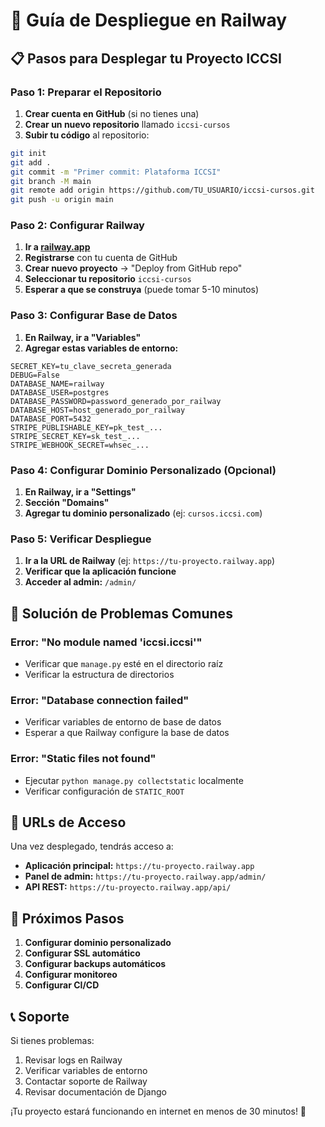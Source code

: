 # 🚀 Guía de Despliegue en Railway

## 📋 Pasos para Desplegar tu Proyecto ICCSI

### **Paso 1: Preparar el Repositorio**

1. **Crear cuenta en GitHub** (si no tienes una)
2. **Crear un nuevo repositorio** llamado `iccsi-cursos`
3. **Subir tu código** al repositorio:

```bash
git init
git add .
git commit -m "Primer commit: Plataforma ICCSI"
git branch -M main
git remote add origin https://github.com/TU_USUARIO/iccsi-cursos.git
git push -u origin main
```

### **Paso 2: Configurar Railway**

1. **Ir a [railway.app](https://railway.app)**
2. **Registrarse** con tu cuenta de GitHub
3. **Crear nuevo proyecto** → "Deploy from GitHub repo"
4. **Seleccionar tu repositorio** `iccsi-cursos`
5. **Esperar a que se construya** (puede tomar 5-10 minutos)

### **Paso 3: Configurar Base de Datos**

1. **En Railway, ir a "Variables"**
2. **Agregar estas variables de entorno:**

```env
SECRET_KEY=tu_clave_secreta_generada
DEBUG=False
DATABASE_NAME=railway
DATABASE_USER=postgres
DATABASE_PASSWORD=password_generado_por_railway
DATABASE_HOST=host_generado_por_railway
DATABASE_PORT=5432
STRIPE_PUBLISHABLE_KEY=pk_test_...
STRIPE_SECRET_KEY=sk_test_...
STRIPE_WEBHOOK_SECRET=whsec_...
```

### **Paso 4: Configurar Dominio Personalizado (Opcional)**

1. **En Railway, ir a "Settings"**
2. **Sección "Domains"**
3. **Agregar tu dominio personalizado** (ej: `cursos.iccsi.com`)

### **Paso 5: Verificar Despliegue**

1. **Ir a la URL de Railway** (ej: `https://tu-proyecto.railway.app`)
2. **Verificar que la aplicación funcione**
3. **Acceder al admin:** `/admin/`

## 🔧 Solución de Problemas Comunes

### **Error: "No module named 'iccsi.iccsi'"**
- Verificar que `manage.py` esté en el directorio raíz
- Verificar la estructura de directorios

### **Error: "Database connection failed"**
- Verificar variables de entorno de base de datos
- Esperar a que Railway configure la base de datos

### **Error: "Static files not found"**
- Ejecutar `python manage.py collectstatic` localmente
- Verificar configuración de `STATIC_ROOT`

## 📱 URLs de Acceso

Una vez desplegado, tendrás acceso a:

- **Aplicación principal:** `https://tu-proyecto.railway.app`
- **Panel de admin:** `https://tu-proyecto.railway.app/admin/`
- **API REST:** `https://tu-proyecto.railway.app/api/`

## 🎯 Próximos Pasos

1. **Configurar dominio personalizado**
2. **Configurar SSL automático**
3. **Configurar backups automáticos**
4. **Configurar monitoreo**
5. **Configurar CI/CD**

## 📞 Soporte

Si tienes problemas:
1. Revisar logs en Railway
2. Verificar variables de entorno
3. Contactar soporte de Railway
4. Revisar documentación de Django

¡Tu proyecto estará funcionando en internet en menos de 30 minutos! 🎉
